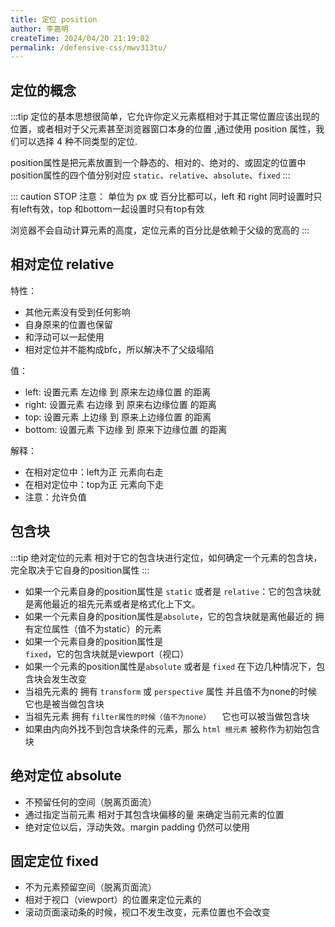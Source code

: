 ```yaml
---
title: 定位 position
author: 李嘉明
createTime: 2024/04/20 21:19:02
permalink: /defensive-css/mwv313tu/
---
```


## 定位的概念
:::tip
定位的基本思想很简单，它允许你定义元素框相对于其正常位置应该出现的位置，或者相对于父元素甚至浏览器窗口本身的位置 ,通过使用 position 属性，我们可以选择 4 种不同类型的定位.

position属性是把元素放置到一个静态的、相对的、绝对的、或固定的位置中
position属性的四个值分别对应 `static`、`relative`、`absolute`、`fixed`
:::


::: caution STOP
注意： 单位为 px 或 百分比都可以，left 和 right 同时设置时只有left有效，top 和bottom一起设置时只有top有效

浏览器不会自动计算元素的高度，定位元素的百分比是依赖于父级的宽高的
:::

## 相对定位 relative

特性：

- 其他元素没有受到任何影响
- 自身原来的位置也保留
- 和浮动可以一起使用
- 相对定位并不能构成bfc，所以解决不了父级塌陷

值：

- left:   设置元素 左边缘 到 原来左边缘位置 的距离
- right:   设置元素 右边缘 到 原来右边缘位置 的距离
- top:   设置元素 上边缘 到 原来上边缘位置 的距离
- bottom:   设置元素 下边缘 到 原来下边缘位置 的距离

解释：

- 在相对定位中：left为正 元素向右走
- 在相对定位中：top为正 元素向下走
- 注意：允许负值


## 包含块
:::tip
绝对定位的元素 相对于它的包含块进行定位，如何确定一个元素的包含块，完全取决于它自身的position属性
:::

- 如果一个元素自身的position属性是 `static` 或者是 `relative`：它的包含块就是离他最近的祖先元素或者是格式化上下文。
- 如果一个元素自身的position属性是`absolute`，它的包含块就是离他最近的 拥有定位属性（值不为static）的元素
- 如果一个元素自身的position属性是`fixed`，它的包含块就是viewport（视口）
- 如果一个元素的position属性是`absolute` 或者是 `fixed` 在下边几种情况下，包含块会发生改变
- 当祖先元素的 拥有 `transform` 或 `perspective` 属性 并且值不为none的时候  它也是被当做包含块
- 当祖先元素 拥有 `filter属性的时候（值不为none）  ` 它也可以被当做包含块
- 如果由内向外找不到包含块条件的元素，那么 `html 根元素` 被称作为初始包含块


## 绝对定位 absolute

- 不预留任何的空间（脱离页面流）
- 通过指定当前元素 相对于其包含块偏移的量 来确定当前元素的位置
- 绝对定位以后，浮动失效。margin padding 仍然可以使用


## 固定定位 fixed

- 不为元素预留空间（脱离页面流）
- 相对于视口（viewport）的位置来定位元素的
- 滚动页面滚动条的时候，视口不发生改变，元素位置也不会改变

